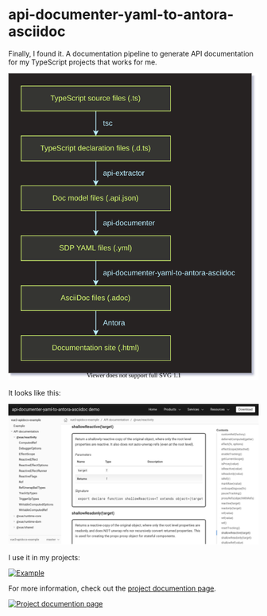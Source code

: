 # api-documenter-yaml-to-antora-asciidoc

Finally, I found it. A documentation pipeline to generate API documentation for my TypeScript projects that works for me.

![Diagram](https://github.com/dtinth/api-documenter-yaml-to-antora-asciidoc/raw/master/docs/modules/ROOT/images/how-it-works.drawio.svg)

It looks like this:

[![Example](https://github.com/dtinth/api-documenter-yaml-to-antora-asciidoc/raw/master/example/images/shallow_reactive.png)](https://dtinth.github.io/api-documenter-yaml-to-antora-asciidoc/)

I use it in my projects:

[![Example](https://ss.dt.in.th/api/screenshots/docs-shell-tester__api__shell-tester_ShellSession_class.png)](https://docs.dt.in.th/shell-tester/api/shell-tester_ShellSession_class.html)

For more information, check out the [project documention page](https://docs.dt.in.th/api-documenter-yaml-to-antora-asciidoc/index.html).

[![Project documention page](https://ss.dt.in.th/api/screenshots/docs-api-documenter-yaml-to-antora-asciidoc__index.png)](https://docs.dt.in.th/api-documenter-yaml-to-antora-asciidoc/index.html)
